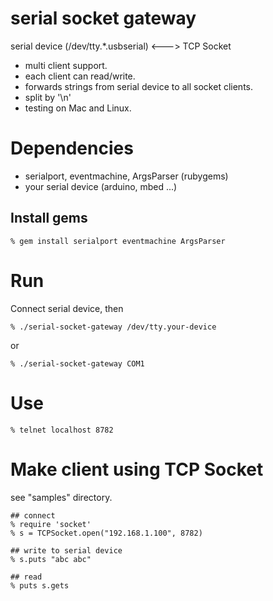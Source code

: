 serial socket gateway
====================
serial device (/dev/tty.*.usbserial) <---> TCP Socket

* multi client support.
* each client can read/write.
* forwards strings from serial device to all socket clients.
* split by '\n'
* testing on Mac and Linux.

Dependencies
============
* serialport, eventmachine, ArgsParser (rubygems)
* your serial device (arduino, mbed ...)


Install gems
------------

    % gem install serialport eventmachine ArgsParser


Run
===

Connect serial device, then

    % ./serial-socket-gateway /dev/tty.your-device

or

    % ./serial-socket-gateway COM1


Use
===

    % telnet localhost 8782


Make client using TCP Socket
============================
see "samples" directory.

    ## connect
    % require 'socket'
    % s = TCPSocket.open("192.168.1.100", 8782)

    ## write to serial device
    % s.puts "abc abc"

    ## read
    % puts s.gets
 
